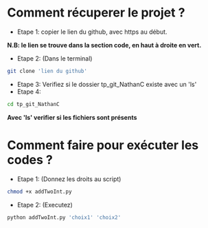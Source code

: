 # Comment récuperer le projet ?
- Etape 1: copier le lien du github, avec https au début.

**N.B: le lien se trouve dans la section code, en haut à droite en vert.**
- Etape 2: (Dans le terminal)
```sh
git clone 'lien du github'
```
- Etape 3: Verifiez si le dossier tp_git_NathanC existe avec un 'ls'
- Etape 4:
```sh
cd tp_git_NathanC
```
**Avec 'ls' verifier si les fichiers sont présents**

# Comment faire pour exécuter les codes ?
- Etape 1: (Donnez les droits au script)
```sh
chmod +x addTwoInt.py
```
- Etape 2: (Executez)
```sh
python addTwoInt.py 'choix1' 'choix2'
```

